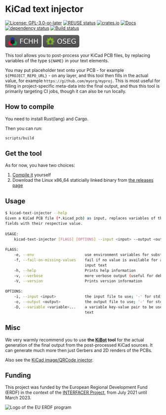 <!--
SPDX-FileCopyrightText: 2021-2023 Robin Vobruba <hoijui.quaero@gmail.com>

SPDX-License-Identifier: CC0-1.0
-->

# KiCad text injector

[![License: GPL-3.0-or-later](
    https://img.shields.io/badge/License-GPL%203.0+-blue.svg)](
    https://www.gnu.org/licenses/gpl-3.0.html)
[![REUSE status](
    https://api.reuse.software/badge/github.com/hoijui/kicad-text-injector)](
    https://api.reuse.software/info/github.com/hoijui/kicad-text-injector)
[![crates.io](
    https://img.shields.io/crates/v/kicad-text-injector.svg)](
    https://crates.io/crates/kicad-text-injector)
[![Docs](
    https://docs.rs/kicad-text-injector/badge.svg)](
    https://docs.rs/kicad-text-injector)
[![dependency status](
    https://deps.rs/repo/github/hoijui/kicad-text-injector/status.svg)](
    https://deps.rs/repo/github/hoijui/kicad-text-injector)
[![Build status](
    https://github.com/hoijui/kicad-text-injector/workflows/build/badge.svg)](
    https://github.com/hoijui/kicad-text-injector/actions)

[![In cooperation with FabCity Hamburg](
    https://raw.githubusercontent.com/osegermany/tiny-files/master/res/media/img/badge-fchh.svg)](
    https://fabcity.hamburg)
[![In cooperation with Open Source Ecology Germany](
    https://raw.githubusercontent.com/osegermany/tiny-files/master/res/media/img/badge-oseg.svg)](
    https://opensourceecology.de)

This tool allows you to post-process your KiCad PCB files,
by replacing variables of the type `${NAME}` in your text elements.

You may put placeholder text onto your PCB -
for example `${PROJECT_REPO_URL}` -
on any layer, and this tool then fills in the actual value,
for example `https://github.com/myorg/myproj`.
This is most useful for filling in project-specific meta-data into the final output,
and thus this tool is primarily targeting CI jobs,
though it can also be run locally.

## How to compile

You need to install Rust(lang) and Cargo.

Then you can run:

```bash
scripts/build
```

## Get the tool

As for now, you have two choices:

1. [Compile it](#how-to-compile) yourself
1. Download the Linux x86\_64 staticially linked binary from
   [the releases page](https://github.com/hoijui/kicad-text-injector/releases)

## Usage

```bash
$ kicad-text-injector --help
Given a KiCad PCB file (*.kicad_pcb) as input, replaces variables of the type `${KEY}` within text
fields with their respective value.

USAGE:
    kicad-text-injector [FLAGS] [OPTIONS] --input <input> --output <output>

FLAGS:
    -e, --env                       use environment variables for substitution in the text
    -f, --fail-on-missing-values    fail if no value is available for a variable key found in the
                                    input text
    -h, --help                      Prints help information
    -v, --verbose                   more verbose output (useful for debugging)
    -V, --version                   Prints version information

OPTIONS:
    -i, --input <input>             the input file to use; '-' for stdin [default: -]
    -o, --output <output>           the output file to use; '-' for stdout [default: -]
    -D, --variable <variable>...    a variable key-value pair to be used for substitution in the
                                    text
```

## Misc

We very warmly recommend you to use
**the [KiBot](https://github.com/INTI-CMNB/KiBot) tool**
for the actual generation of the final output
from the post-processed KiCad sources.
It can generate much more then just Gerbers
and 2D renders of the PCBs.

Also see the [KiCad image/QRCode injector](
https://github.com/hoijui/kicad-image-injector).

## Funding

This project was funded by the European Regional Development Fund (ERDF)
in the context of the [INTERFACER Project](https://www.interfacerproject.eu/),
from July 2021
until March 2023.

![Logo of the EU ERDF program](
    https://cloud.fabcity.hamburg/s/TopenKEHkWJ8j5P/download/logo-eu-erdf.png)
